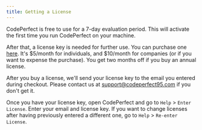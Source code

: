 ```yaml
---
title: Getting a License
---
```


CodePerfect is free to use for a 7-day evaluation period. This will activate the
first time you run CodePerfect on your machine.

After that, a license key is needed for further use. You can purchase one
[here](https://codeperfect95.com/buy-license). It's $5/month for individuals,
and $10/month for companies (or if you want to expense the purchase). You get
two months off if you buy an annual license.

After you buy a license, we'll send your license key to the email you entered
during checkout. Please contact us at
[support@codeperfect95.com](mailto:support@codeperfect95.com) if you don't get
it.

Once you have your license key, open CodePerfect and go to `Help` &gt;
`Enter License`. Enter your email and license key. If you want to change
licenses after having previously entered a different one, go to `Help` &gt;
`Re-enter License`.
